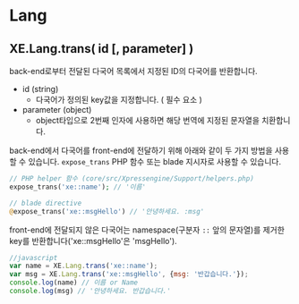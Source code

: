 # Lang

## XE.Lang.trans( id [, parameter] )
back-end로부터 전달된 다국어 목록에서 지정된 ID의 다국어를 반환합니다.

- id (string)
    - 다국어가 정의된 key값을 지정합니다. ( 필수 요소 )
- parameter (object)
    - object타입으로 2번째 인자에 사용하면 해당 번역에 지정된 문자열을 치환합니다.

back-end에서 다국어를 front-end에 전달하기 위해 아래와 같이 두 가지 방법을 사용할 수 있습니다. `expose_trans` PHP 함수 또는 blade 지시자로 사용할 수 있습니다.
```php
// PHP helper 함수 (core/src/Xpressengine/Support/helpers.php)
expose_trans('xe::name'); // '이름'

// blade directive
@expose_trans('xe::msgHello') // '안녕하세요. :msg'
```

front-end에 전달되지 않은 다국어는 namespace(구분자 `::` 앞의 문자열)를 제거한 key를 반환합니다('xe::msgHello'은 'msgHello').


```js
//javascript
var name = XE.Lang.trans('xe::name');
var msg = XE.Lang.trans('xe::msgHello', {msg: '반갑습니다.'});
console.log(name) // 이름 or Name
console.log(msg) // '안녕하세요. 반갑습니다.'
```
